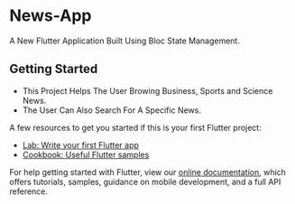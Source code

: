 # News-App

A New Flutter Application Built Using Bloc State Management.

## Getting Started

- This Project Helps The User Browing Business, Sports and Science News. 
- The User Can Also Search For A Specific News.

A few resources to get you started if this is your first Flutter project:

- [Lab: Write your first Flutter app](https://flutter.dev/docs/get-started/codelab)
- [Cookbook: Useful Flutter samples](https://flutter.dev/docs/cookbook)

For help getting started with Flutter, view our
[online documentation](https://flutter.dev/docs), which offers tutorials,
samples, guidance on mobile development, and a full API reference.

